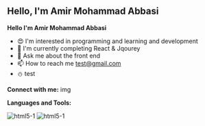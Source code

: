   <h2>Hello, I'm Amir Mohammad Abbasi</h2>
   
**Hello I'm Amir Mohammad Abbasi**

- 😍 I'm interested in programming and learning and development
- 📖 I'm currently completing React & Jqourey
- 💭 Ask me about the front end
- 📫 How to reach me
   test@gmail.com
- ⛄ test

**Connect with me:**
img

**Languages and Tools:**

![html5-1](https://user-images.githubusercontent.com/111681850/203991260-23ea6c77-fdd9-4466-a079-7529f4c12a3e.png)
![html5-1](https://user-images.githubusercontent.com/111681850/203991260-23ea6c77-fdd9-4466-a079-7529f4c12a3e.png)

   

<!---
AmirMohammadAbbasii/AmirMohammadAbbasii is a ✨ special ✨ repository because its `README.md` (this file) appears on your GitHub profile.
You can click the Preview link to take a look at your changes.
--->
